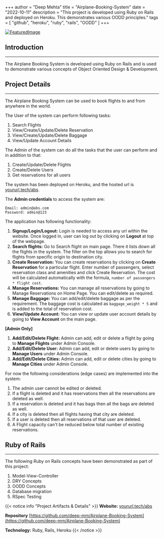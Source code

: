 +++
author = "Deep Mehta"
title = "Airplane-Booking-System"
date = "2022-10-11"
description = "This project is developed using Ruby on Rails and deployed on Heroku. This demonstrates various OODD principles."
tags = [
    "github",
    "heroku",
    "ruby",
    "rails",
    "OODD"
]
+++

[![FeaturedImage](/images/projects/abs_main.png)](https://yoururl.tech/abs)

## Introduction

---

The Airplane Booking System is developed using Ruby on Rails and is used to demonstrate various concepts of Object Oriented Design & Development.

## Project Details

---

The Airplane Booking System can be used to book flights to and from anywhere in the world.

The User of the system can perform following tasks:

1. Search Flights
2. View/Create/Update/Delete Reservation
3. View/Create/Update/Delete Baggage
4. View/Update Account Details

The Admin of the system can do all the tasks that the user can perform and in addition to that:

1. Create/Update/Delete Flights
2. Create/Delete Users
3. Get reservations for all users

The system has been deployed on Heroku, and the hosted url is [yoururl.tech/abs](https://yoururl.tech/abs).

The **Admin credentials** to access the system are:
```
Email: admin@abs.com
Password: admin@123
```

The application has following functionality:

1. **Signup/Login/Logout:** Login is needed to access any url within the website. Once logged in, user can log out by clicking on
**Logout** at top of the webpage.
2. **Search flights:** Go to Search flight on main page. There it lists down all the flights in the system. 
The filter on the top allows you to search for flights from specific origin to destination city.
3. **Create Reservation:** You can create reservations by clicking on **Create Reservation** for a particular flight.
Enter number of passengers, select reservation class and amenities and click Create Reservation. The cost will be 
calculated automatically with the formula, `number of passengers * flight cost`.
4. **Manage Reservations:** You can manage all reservations by going to Manage Reservations on Home Page. You can edit/delete as required.
5. **Manage Baggage:** You can add/edit/delete baggage as per the requirement. The baggage cost is calculated as `baggage_weight * 5` and is added to the total of reservation cost.
6. **View/Update Account:** You can view or update user account details by going to **View Account** on the main page.

**[Admin Only]**

1. **Add/Edit/Delete Flight:** Admin can add, edit or delete a flight by going to **Manage Flights** under Admin Console.
2. **Add/Edit/Delete User:** Admin can add, edit or delete users by going to **Manage Users** under Admin Console.
3. **Add/Edit/Delete Cities:** Admin can add, edit or delete cities by going to **Manage Cities** under Admin Console.

For now the following considerations (edge cases) are implemented into the system:

1. The admin user cannot be edited or deleted.
2. If a flight is deleted and it has reservations then all the reservations are deleted as well.
3. If a reservation is deleted and it has bags then all the bags are deleted as well.
4. If a city is deleted then all flights having that city are deleted.
5. If a user is deleted then all reservations of that user are deleted.
6. A Flight capacity can't be reduced below total number of existing reservations.

## Ruby of Rails

---

The following Ruby on Rails concepts have been demonstrated as part of this project:

1. Model-View-Controller
2. DRY Concepts
3. OODD Concepts
4. Database migration
5. RSpec Testing

{{< notice info "Project Artifacts & Details" >}}
**Website:** [yoururl.tech/abs](https://yoururl.tech/abs)

**Repository** [https://github.com/deep-mm/Airplane-Booking-System](https://github.com/deep-mm/Airplane-Booking-System)

**Technology:** Ruby, Rails, Heroku
{{< /notice >}}
